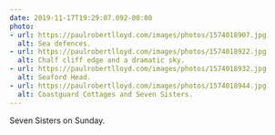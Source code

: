 ```yaml
---
date: 2019-11-17T19:29:07.092-00:00
photo:
- url: https://paulrobertlloyd.com/images/photos/1574018907.jpg
  alt: Sea defences.
- url: https://paulrobertlloyd.com/images/photos/1574018922.jpg
  alt: Chalf cliff edge and a dramatic sky.
- url: https://paulrobertlloyd.com/images/photos/1574018932.jpg
  alt: Seaford Head.
- url: https://paulrobertlloyd.com/images/photos/1574018944.jpg
  alt: Coastguard Cottages and Seven Sisters.
---
```

Seven Sisters on Sunday.
